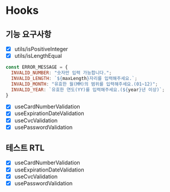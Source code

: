 # Hooks

## 기능 요구사항

- [x] utils/isPositiveInteger
- [x] utils/isLengthEqual

```javascript
const ERROR_MESSAGE = {
  INVALID_NUMBER: "숫자만 입력 가능합니다.";
  INVALID_LENGTH: `${maxLength}자리를 입력해주세요.`;
  INVALID_MONTH: "유효한 월(MM)의 범위를 입력해주세요.(01~12)";
  INVALID_YEAR: `유효한 연도(YY)를 입력해주세요.(${year}년 이상)`;
}
```

- [x] useCardNumberValidation
- [x] useExpirationDateValidation
- [x] useCvcValidation
- [x] usePasswordValidation

## 테스트 RTL

- [x] useCardNumberValidation
- [x] useExpirationDateValidation
- [x] useCvcValidation
- [x] usePasswordValidation
